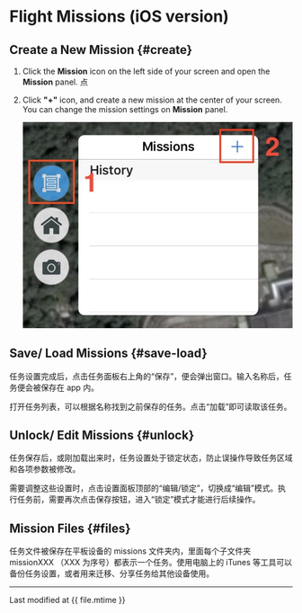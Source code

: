# Flight Missions (iOS version)

## Create a New Mission {#create}

1. Click the **Mission** icon on the left side of your screen and open the **Mission** panel. 点
2. Click **"+"** icon, and create a new mission at the center of your screen. You can change the mission settings on **Mission** panel.

    ![Create Mission](../../assets/mission-create-ios.jpg)

## Save/ Load Missions {#save-load}

任务设置完成后，点击任务面板右上角的“保存”，便会弹出窗口。输入名称后，任务便会被保存在 app 内。

打开任务列表，可以根据名称找到之前保存的任务。点击“加载”即可读取该任务。

## Unlock/ Edit Missions {#unlock}

任务保存后，或刚加载出来时，任务设置处于锁定状态，防止误操作导致任务区域和各项参数被修改。

需要调整这些设置时，点击设置面板顶部的“编辑/锁定”，切换成“编辑”模式。执行任务前，需要再次点击保存按钮，进入“锁定”模式才能进行后续操作。

## Mission Files {#files}

任务文件被保存在平板设备的 missions 文件夹内，里面每个子文件夹 missionXXX （XXX 为序号）都表示一个任务。使用电脑上的 iTunes 等工具可以备份任务设置，或者用来迁移、分享任务给其他设备使用。

---

Last modified at {{ file.mtime }}
